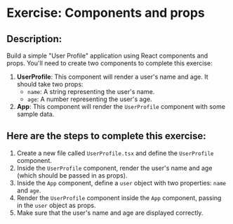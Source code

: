# Exercise: Components and props

## Description:

Build a simple "User Profile" application using React components and props. You'll need to create two components to complete this exercise:

1. **UserProfile**: This component will render a user's name and age. It should take two props:
   - `name`: A string representing the user's name.
   - `age`: A number representing the user's age.
2. **App**: This component will render the `UserProfile` component with some sample data.

## Here are the steps to complete this exercise:

1. Create a new file called `UserProfile.tsx` and define the `UserProfile` component.
2. Inside the `UserProfile` component, render the user's name and age (which should be passed in as props).
3. Inside the `App` component, define a `user` object with two properties: `name` and `age`.
4. Render the `UserProfile` component inside the `App` component, passing in the `user` object as props.
5. Make sure that the user's name and age are displayed correctly.
